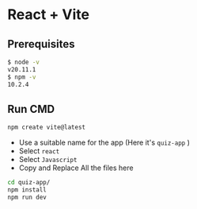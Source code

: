 # React + Vite

## Prerequisites
```bash
$ node -v
v20.11.1
$ npm -v
10.2.4
```

## Run CMD
```bash
npm create vite@latest
```
- Use a suitable name for the app (Here it's `quiz-app` ) 
- Select `react`
- Select `Javascript`
- Copy and Replace All the files here

```bash
cd quiz-app/
npm install
npm run dev
```
